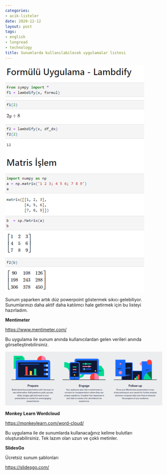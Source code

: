 ```yaml
---
categories:
- acik-listeler
date: 2020-12-12
layout: post
tags:
- english
- longread
- technology
title: Sunumlarda kullanılabilecek uygulamalar listesi
---
```


[![](/images/image-1.png)](https://suatatan.wordpress.com/wp-content/uploads/2020/12/image-1.png)

Sunum yaparken artık düz powerpoint göstermek sıkıcı gelebiliyor. Sunumlarınızı daha aktif daha katılımcı hale getirmek için bu listeyi hazırladım.

**Mentimeter**

https://www.mentimeter.com/

Bu uygulama ile sunum anında kullanıcılardan gelen verileri anında görselleştirebilirsiniz.

[![](/images/image-2.png)](https://suatatan.wordpress.com/wp-content/uploads/2020/12/image-2.png)

**Monkey Learn Wordcloud**

https://monkeylearn.com/word-cloud/

Bu uygulama ile de sunumlarda kullanacağınız kelime bulutları oluşturabilirsiniz. Tek lazım olan uzun ve çoklı metinler.

**SlidesGo**

Ücretsiz sunum şablonları

https://slidesgo.com/
